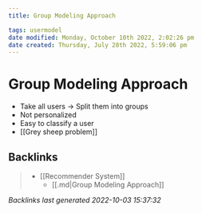 ```yaml
---
title: Group Modeling Approach

tags: usermodel 
date modified: Monday, October 10th 2022, 2:02:26 pm
date created: Thursday, July 28th 2022, 5:59:06 pm
---
```


# Group Modeling Approach
- Take all users -> Split them into groups
- Not personalized
- Easy to classify a user
- [[Grey sheep problem]]

## Backlinks
> - [[Recommender System]]
>   - [[.md|Group Modeling Approach]]

_Backlinks last generated 2022-10-03 15:37:32_
